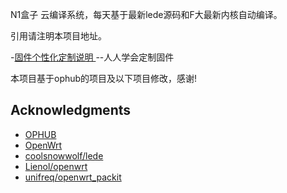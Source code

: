 N1盒子 云编译系统，每天基于最新lede源码和F大最新内核自动编译。

引用请注明本项目地址。

-[固件个性化定制说明 ](README.cn.md)--人人学会定制固件

本项目基于ophub的项目及以下项目修改，感谢!

## Acknowledgments
- [OPHUB](https://github.com/ophub/op)
- [OpenWrt](https://github.com/openwrt/openwrt)
- [coolsnowwolf/lede](https://github.com/coolsnowwolf/lede)
- [Lienol/openwrt](https://github.com/Lienol/openwrt)
- [unifreq/openwrt_packit](https://github.com/unifreq/openwrt_packit)
